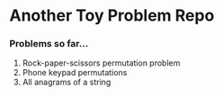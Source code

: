 # Another Toy Problem Repo

### Problems so far...

1. Rock-paper-scissors permutation problem
2. Phone keypad permutations
3. All anagrams of a string
